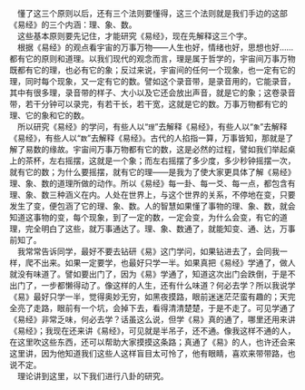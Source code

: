 &emsp;懂了这三个原则以后，还有三个法则要懂得，这三个法则就是我们手边的这部《易经》的三个内涵：理、象、数。<br>&emsp;这些基本原则要先记住，才能研究《易经》，现在先解释这三个字。<br>&emsp;根据《易经》的观点看宇宙的万事万物——人生也好，情绪也好，思想也好……都有它的原则和道理。以我们现代的观念而言，理是属于哲学的，宇宙间万事万物既都有它的理，也必有它的象；反过来说，宇宙间的任何一个现象，也一定有它的理，同时每个现象，又一定有它的数。譬如这个录音带，是录音用的，它能录音，其中有很多理，录音带的样子、大小以及它还会放出声音，就是它的象；这卷录音带，若干分钟可以录完，有若干长，若干宽，这就是它的数。万事万物都有它的理、它的象和它的数。<br>&emsp;所以研究《易经》的学问，有些人以“``理``”去解释《易经》，有些人以“``象``”去解释《易经》，有些人以“``数``”去解释《易经》。古代的人掐指一算，万事皆知，那就是了解了易数的缘故。宇宙间万事万物都有它的数，这是必然的过程，譬如我们举起桌上的茶杯，左右摇摆，这就是一个象；而左右摇摆了多少度，多少秒钟摇摆一次，就有它的数；为什么要摇摆，就有它的理——是我为了使大家更具体了解《易经》理、象、数的道理所做的动作。所以《易经》每一卦、每一爻、每一点，都包含有理、象、数三种涵义在内。人处在世界上，与这个世界的关系，不停地在变，只要发生了变，便包涵了它的理、象、数。人的智慧如果懂了事物的理、象、数，就会知道这事物的变，每个现象，到了一定的数，一定会变，为什么会变，有它的道理，完全明白了这些，就万事通达了。理、象、数通了，就能知变、通、达，万事前知了。<br>&emsp;我常常告诉同学，最好不要去钻研《易》这门学问，如果钻进去了，会同我一样，爬不出来。如果一定要学，也最好只学一半。如果真把《易经》学通了，做人就没有味道了。譬如要出门了，因为《易》学通了，知道这次出门会跌倒，于是不出门了，一步都懒得动了。像这样的人生，还有什么味道？何必去学？所以我说学《易》最好只学一半，觉得奥妙无穷，如黑夜摸路，眼前迷迷茫茫蛮有趣的；天完全亮了走路，眼前有一个坑，会掉下去，看得清清楚楚，于是不走了。可见学通了《易经》非常乏味，何必去学？话虽这么说，但学《易》真的通了，哪里还用来讲《易经》；我现在还来讲《易经》，可见就是半吊子，还不通。像我这样不通的人，在这里吹这些东西，还可以帮助大家摸摸这条路；真通了《易》的人，也许还会来这里讲，因为他知道我们这些人这样盲目太可怜了，他有眼睛，喜欢来带带路，也说不定。<br>&emsp;理论讲到这里，以下我们进行八卦的研究。<br>